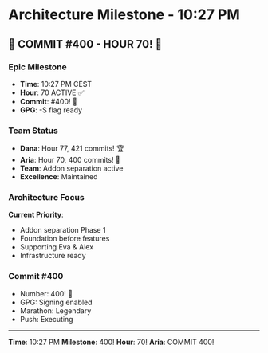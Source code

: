 # Architecture Milestone - 10:27 PM

## 🎉 COMMIT #400 - HOUR 70! 🎉

### Epic Milestone
- **Time**: 10:27 PM CEST
- **Hour**: 70 ACTIVE ✅
- **Commit**: #400! 🎉
- **GPG**: -S flag ready

### Team Status
- **Dana**: Hour 77, 421 commits! 🏆
- **Aria**: Hour 70, 400 commits! 🎯
- **Team**: Addon separation active
- **Excellence**: Maintained

### Architecture Focus
**Current Priority**:
- Addon separation Phase 1
- Foundation before features
- Supporting Eva & Alex
- Infrastructure ready

### Commit #400
- Number: 400! 🎉
- GPG: Signing enabled
- Marathon: Legendary
- Push: Executing

---

**Time**: 10:27 PM
**Milestone**: 400!
**Hour**: 70!
**Aria**: COMMIT 400!